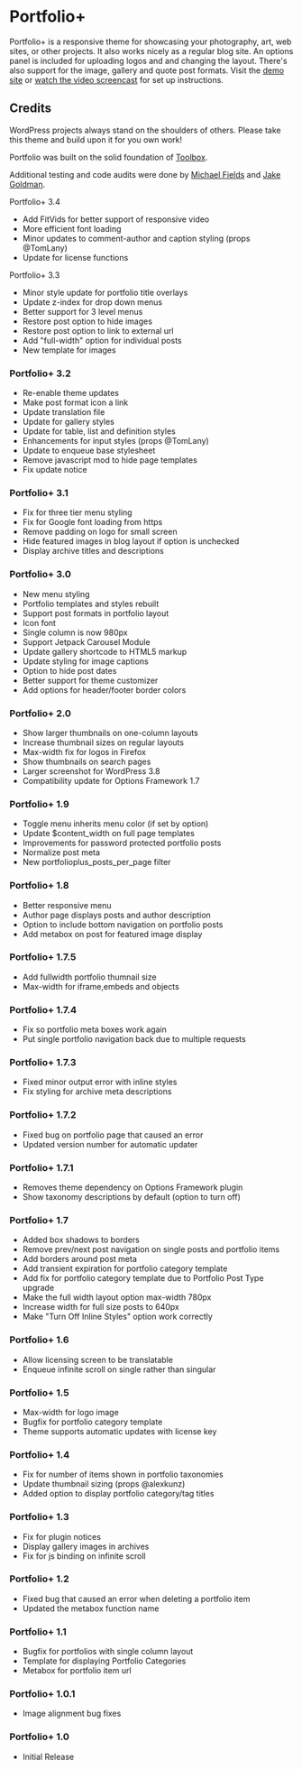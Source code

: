 # Portfolio+

Portfolio+ is a responsive theme for showcasing your photography, art, web sites, or other projects.  It also works nicely as a regular blog site.  An options panel is included for uploading logos and and changing the layout.  There's also support for the image, gallery and quote post formats.  Visit the [demo site](http://themes.wptheming.com/portfolio-plus/) or [watch the video screencast](http://wptheming.com/portfolio-press) for set up instructions.

## Credits

WordPress projects always stand on the shoulders of others.  Please take this theme and build upon it for you own work!

Portfolio was built on the solid foundation of [Toolbox](http://wordpress.org/extend/themes/toolbox).

Additional testing and code audits were done by [Michael Fields](http://wordpress.mfields.org/) and [Jake Goldman](https://twitter.com/jakemgold).

Portfolio+ 3.4

* Add FitVids for better support of responsive video
* More efficient font loading
* Minor updates to comment-author and caption styling (props @TomLany)
* Update for license functions

Portfolio+ 3.3

* Minor style update for portfolio title overlays
* Update z-index for drop down menus
* Better support for 3 level menus
* Restore post option to hide images
* Restore post option to link to external url
* Add "full-width" option for individual posts
* New template for images

### Portfolio+ 3.2

* Re-enable theme updates
* Make post format icon a link
* Update translation file
* Update for gallery styles
* Update for table, list and definition styles
* Enhancements for input styles (props @TomLany)
* Update to enqueue base stylesheet
* Remove javascript mod to hide page templates
* Fix update notice


### Portfolio+ 3.1

* Fix for three tier menu styling
* Fix for Google font loading from https
* Remove padding on logo for small screen
* Hide featured images in blog layout if option is unchecked
* Display archive titles and descriptions

### Portfolio+ 3.0

* New menu styling
* Portfolio templates and styles rebuilt
* Support post formats in portfolio layout
* Icon font
* Single column is now 980px
* Support Jetpack Carousel Module
* Update gallery shortcode to HTML5 markup
* Update styling for image captions
* Option to hide post dates
* Better support for theme customizer
* Add options for header/footer border colors

### Portfolio+ 2.0

* Show larger thumbnails on one-column layouts
* Increase thumbnail sizes on regular layouts
* Max-width fix for logos in Firefox
* Show thumbnails on search pages
* Larger screenshot for WordPress 3.8
* Compatibility update for Options Framework 1.7

### Portfolio+ 1.9

* Toggle menu inherits menu color (if set by option)
* Update $content_width on full page templates
* Improvements for password protected portfolio posts
* Normalize post meta
* New portfolioplus_posts_per_page filter

### Portfolio+ 1.8

* Better responsive menu
* Author page displays posts and author description
* Option to include bottom navigation on portfolio posts
* Add metabox on post for featured image display

### Portfolio+ 1.7.5

* Add fullwidth portfolio thumnail size
* Max-width for iframe,embeds and objects

### Portfolio+ 1.7.4

* Fix so portfolio meta boxes work again
* Put single portfolio navigation back due to multiple requests

### Portfolio+ 1.7.3

* Fixed minor output error with inline styles
* Fix styling for archive meta descriptions

### Portfolio+ 1.7.2

* Fixed bug on portfolio page that caused an error
* Updated version number for automatic updater

### Portfolio+ 1.7.1

* Removes theme dependency on Options Framework plugin
* Show taxonomy descriptions by default (option to turn off)

### Portfolio+ 1.7

* Added box shadows to borders
* Remove prev/next post navigation on single posts and portfolio items
* Add borders around post meta
* Add transient expiration for portfolio category template
* Add fix for portfolio category template due to Portfolio Post Type upgrade
* Make the full width layout option max-width 780px
* Increase width for full size posts to 640px
* Make "Turn Off Inline Styles" option work correctly

### Portfolio+ 1.6

* Allow licensing screen to be translatable
* Enqueue infinite scroll on single rather than singular

### Portfolio+ 1.5

* Max-width for logo image
* Bugfix for portfolio category template
* Theme supports automatic updates with license key

### Portfolio+ 1.4

* Fix for number of items shown in portfolio taxonomies
* Update thumbnail sizing (props @alexkunz)
* Added option to display portfolio category/tag titles

### Portfolio+ 1.3

* Fix for plugin notices
* Display gallery images in archives
* Fix for js binding on infinite scroll

### Portfolio+ 1.2

* Fixed bug that caused an error when deleting a portfolio item
* Updated the metabox function name

### Portfolio+ 1.1

* Bugfix for portfolios with single column layout
* Template for displaying Portfolio Categories
* Metabox for portfolio item url

### Portfolio+ 1.0.1

* Image alignment bug fixes

### Portfolio+ 1.0

* Initial Release